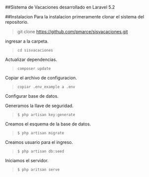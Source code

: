 ##Sistema de Vacaciones desarrollado en Laravel 5.2

##Instalacion
Para la instalacion primeramente clonar el sistema del repositorio.
> git clone https://github.com/pmarce/sisvacaciones.git

ingresar a la carpeta.
> ```cd sisvacaciones```

Actualizar dependencias.
> ```composer update```

Copiar el archivo de configuracion.
> ```copiar .env_example a .env```

Configurar base de datos.

Generamos la llave de seguridad.
> ```$ php artisan key:generate```

Creamos el esquema de la base de datos.
> ```$ php artisan migrate```

Creamos usuario para el ingreso.
> ```$ php artisan db:seed```

Iniciamos el servidor.
> ```$ php aritsan serve```
